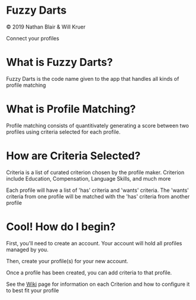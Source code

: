 # Fuzzy Darts
© 2019 Nathan Blair & Will Kruer

Connect your profiles

# What is Fuzzy Darts?
Fuzzy Darts is the code name given to the app that handles all kinds of profile matching

# What is Profile Matching?
Profile matching consists of quantitivately generating a score between two profiles using criteria selected for each profile.

# How are Criteria Selected?
Criteria is a list of curated criterion chosen by the profile maker. Criterion include Education, Compensation, Language Skills, and much more

Each profile will have a list of 'has' criteria and 'wants' criteria. The 'wants' criteria from one profile will be matched with the 'has' criteria from another profile

# Cool! How do I begin?
First, you'll need to create an account. Your account will hold all profiles managed by you.

Then, create your profile(s) for your new account.

Once a profile has been created, you can add criteria to that profile.

See the [Wiki](#) page for information on each Criterion and how to configure it to best fit your profile
